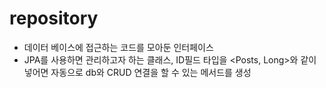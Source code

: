# repository

- 데이터 베이스에 접근하는 코드를 모아둔 인터페이스
- JPA를 사용하면 관리하고자 하는 클래스, ID필드 타입을 <Posts, Long>와 같이 넣어면 자동으로 db와 CRUD 연결을 할 수 있는 메서드를 생성
